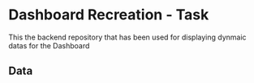 # Dashboard Recreation - Task
This the backend repository that has been used for displaying dynmaic datas for the Dashboard

## Data